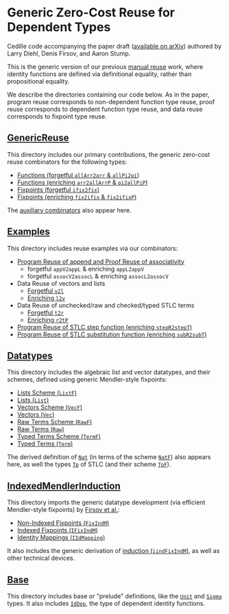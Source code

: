 Generic Zero-Cost Reuse for Dependent Types
===========================================

Cedille code accompanying the paper draft
([available on arXiv](https://arxiv.org/abs/1803.08150)) 
authored by Larry Diehl, Denis Firsov, and Aaron Stump.

This is the generic version of our
previous [manual reuse](https://github.com/larrytheliquid/zero-cost-coercions)
work, where identity functions are defined via definitional equality, 
rather than propositional equality.

We describe the directories containing our code below. As in the paper,
program reuse corresponds to non-dependent function type reuse,
proof reuse corresponds to dependent function type reuse,
and data reuse corresponds to fixpoint type reuse.

[GenericReuse](code/GenericReuse)
---------------------------------

This directory includes our primary contributions,
the generic zero-cost reuse combinators for the following types:
* [Functions (forgetful `allArr2arr` & `allPi2pi`)](code/GenericReuse/FogFun.ced)
* [Functions (enriching `arr2allArrP` & `pi2allPiP`)](code/GenericReuse/EnrFun.ced)
* [Fixpoints (forgetful `ifix2fix`)](code/GenericReuse/FogFix.ced)
* [Fixpoints (enriching `fix2ifix` & `fix2ifixP`)](code/GenericReuse/EnrFix.ced)

The [auxiliary combinators](code/GenericReuse/Aux.ced) also appear here.

[Examples](code/Examples)
---------------------------------

This directory includes reuse examples via our combinators:
* [Program Reuse of append and Proof Reuse of associativity](code/Examples/AppendReuse.ced)
  * forgetful `appV2appL` & enriching `appL2appV`
  * forgetful `assocV2assocL` & enriching `assocL2assocV`
* Data Reuse of vectors and lists
  * [Forgetful `v2l`](code/Examples/VecListReuse.ced)
  * [Enriching `l2v`](code/Examples/ListVecReuse.ced)
* Data Reuse of unchecked/raw and checked/typed STLC terms
  * [Forgetful `t2r`](code/Examples/TermRawReuse.ced)
  * [Enriching `r2tP`](code/Examples/RawTermReuse.ced)
* [Program Reuse of STLC step function (enriching `stepR2stepT`)](code/Examples/StepReuse.ced)
* [Program Reuse of STLC substitution function (enriching `subR2subT`)](code/Examples/SubReuse.ced)

[Datatypes](code/Datatypes)
---------------------------

This directory includes the algebraic list and vector datatypes,
and their schemes, defined using generic Mendler-style fixpoints:
* [Lists Scheme (`ListF`)](code/Datatypes/ListF.ced)
* [Lists (`List`)](code/Datatypes/List.ced)
* [Vectors Scheme (`VecF`)](code/Datatypes/VecF.ced)
* [Vectors (`Vec`)](code/Datatypes/Vec.ced)
* [Raw Terms Scheme (`RawF`)](code/Datatypes/RawF.ced)
* [Raw Terms (`Raw`)](code/Datatypes/Raw.ced)
* [Typed Terms Scheme (`TermF`)](code/Datatypes/TermF.ced)
* [Typed Terms (`Term`)](code/Datatypes/Term.ced)

The derived definition of [`Nat`](code/Datatypes/Nat.ced)
(in terms of the scheme [`NatF`](code/Datatypes/NatF.ced))
also appears here, as well the types [`Tp`](code/Datatypes/Tp.ced)
of STLC (and their scheme [`TpF`](code/Datatypes/TpF.ced)).

[IndexedMendlerInduction](code/IndexedMendlerInduction)
-------------------------------------------------------

This directory imports the generic datatype development
(via efficient Mendler-style fixpoints) by
[Firsov et al.](https://arxiv.org/abs/1803.02473):
* [Non-Indexed Fixpoints (`FixIndM`)](code/IndexedMendlerInduction/FixIndM.ced)
* [Indexed Fixpoints (`IFixIndM`)](code/IndexedMendlerInduction/IFixIndM.ced)
* [Identity Mappings (`IIdMapping`)](code/IndexedMendlerInduction/IIdMapping.ced)

It also includes the generic derivation of [induction (`iindFixIndM`)](code/IndexedMendlerInduction/IInductionM.ced),
as well as other technical devices.

[Base](code/Base)
-----------------

This directory includes base or "prelude" definitions,
like the [`Unit`](code/Base/Unit.ced) and [`Sigma`](code/Base/Sigma.ced) types.
It also includes [`IdDep`](code/Base/Id.ced),
the type of dependent identity functions.

